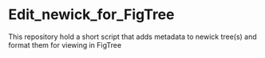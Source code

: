 # Edit_newick_for_FigTree
This repository hold a short script that adds metadata to newick tree(s) and format them for viewing in FigTree
